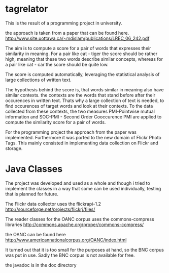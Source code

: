 tagrelator
==========
This is the result of a programming project in university.

the approach is taken from a paper that can be found here.
http://www.site.uottawa.ca/~mdislam/publications/LREC_06_242.pdf

The aim is to compute a score for a pair of words that expresses their similarity in meaning.
For a pair like cat - tiger the score should be rather high, meaning that these two words describe similar concepts,
whereas for a pair like cat - car the score should be quite low.

The score is computed automatically, leveraging the statistical analysis of large collections of written text.

The hypothesis behind the score is, that words similar in meaning also have similar contexts. the contexts are 
the words that stand before after their occurences in written text. Thats why a large collection of text is needed,
to find occurences of target words and look at their contexts. To the data collected from these contexts, the two measures
PMI-Pointwise mutual information and SOC-PMI - Second Order Cooccurence PMI are applied to compute the similarity score 
for a pair of words.

For the programming project the approach from the paper was implemented. Furthermore it was ported to the new domain
of Flickr Photo Tags. This mainly consisted in implementing data collection on Flickr and storage.


Java Classes
============

The project was developed and used as a whole and though i tried to implement the classes in a way that some can be used
individually, testing that is planned for future.

The Flickr data collector uses the flickrapi-1.2
http://sourceforge.net/projects/flickrj/files/

The reader classes for the OANC corpus uses the commons-compress libraries
http://commons.apache.org/proper/commons-compress/

the OANC can be found here
http://www.americannationalcorpus.org/OANC/index.html

It turned out that it is too small for the purposes at hand, so the BNC corpus was put in use.
Sadly the BNC corpus is not available for free.

the javadoc is in the doc directory
